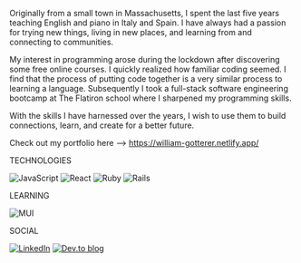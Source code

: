   Originally from a small town in Massachusetts,  I spent the last five years teaching English and piano in Italy and Spain. I have always had a passion for trying new things, living in new places, and learning from and connecting to communities.

  My interest in programming arose during the lockdown after discovering some free online courses. I quickly realized how familiar coding seemed. I find that the process of putting code together is a very similar process to learning a language. Subsequently I took a full-stack software engineering bootcamp at The Flatiron school where I sharpened my programming skills. 
  
  With the skills I have harnessed over the years, I wish to use them to build connections, learn, and create for a better future. 
    
  Check out my portfolio here --> https://william-gotterer.netlify.app/


TECHNOLOGIES

![JavaScript](https://img.shields.io/badge/javascript-%23323330.svg?style=for-the-badge&logo=javascript&logoColor=%23F7DF1E) ![React](https://img.shields.io/badge/react-%2320232a.svg?style=for-the-badge&logo=react&logoColor=%2361DAFB) ![Ruby](https://img.shields.io/badge/ruby-%23CC342D.svg?style=for-the-badge&logo=ruby&logoColor=white) ![Rails](https://img.shields.io/badge/rails-%23CC0000.svg?style=for-the-badge&logo=ruby-on-rails&logoColor=white)

LEARNING

![MUI](https://img.shields.io/badge/MUI-%230081CB.svg?style=for-the-badge&logo=material-ui&logoColor=white)

SOCIAL

[![LinkedIn](https://img.shields.io/badge/linkedin-%230077B5.svg?style=for-the-badge&logo=linkedin&logoColor=white)](https://www.linkedin.com/in/william-gotterer-a8581988/)
 [![Dev.to blog](https://img.shields.io/badge/dev.to-0A0A0A?style=for-the-badge&logo=dev.to&logoColor=white)](https://dev.to/wgotterer)
